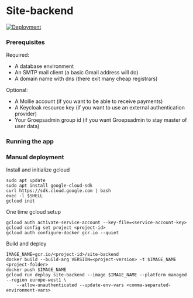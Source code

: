 # Site-backend
[![Deployment](https://github.com/Scouts-Gidsen-Lebbeke/site-backend/actions/workflows/deploy-to-cloud-run.yml/badge.svg)](https://github.com/Scouts-Gidsen-Lebbeke/site-backend/actions/workflows/deploy-to-cloud-run.yml)

### Prerequisites
Required:
- A database environment
- An SMTP mail client (a basic Gmail address will do)
- A domain name with dns (there exit many cheap registrars)

Optional:
- A Mollie account (if you want to be able to receive payments)
- A Keycloak resource key (if you want to use an external authentication provider)
- Your Groepsadmin group id (if you want Groepsadmin to stay master of user data)

### Running the app

### Manual deployment
Install and initialize gcloud
```
sudo apt update
sudo apt install google-cloud-sdk
curl https://sdk.cloud.google.com | bash
exec -l $SHELL
gcloud init
```
One time gcloud setup
```
gcloud auth activate-service-account --key-file=<service-account-key>
gcloud config set project <project-id>
gcloud auth configure-docker gcr.io --quiet
```
Build and deploy
```
IMAGE_NAME=gcr.io/<project-id>/site-backend
docker build --build-arg VERSION=<project-version> -t $IMAGE_NAME <project-folder>
docker push $IMAGE_NAME
gcloud run deploy site-backend --image $IMAGE_NAME --platform managed --region europe-west1 \
    --allow-unauthenticated --update-env-vars <comma-separated-environment-vars>
```
